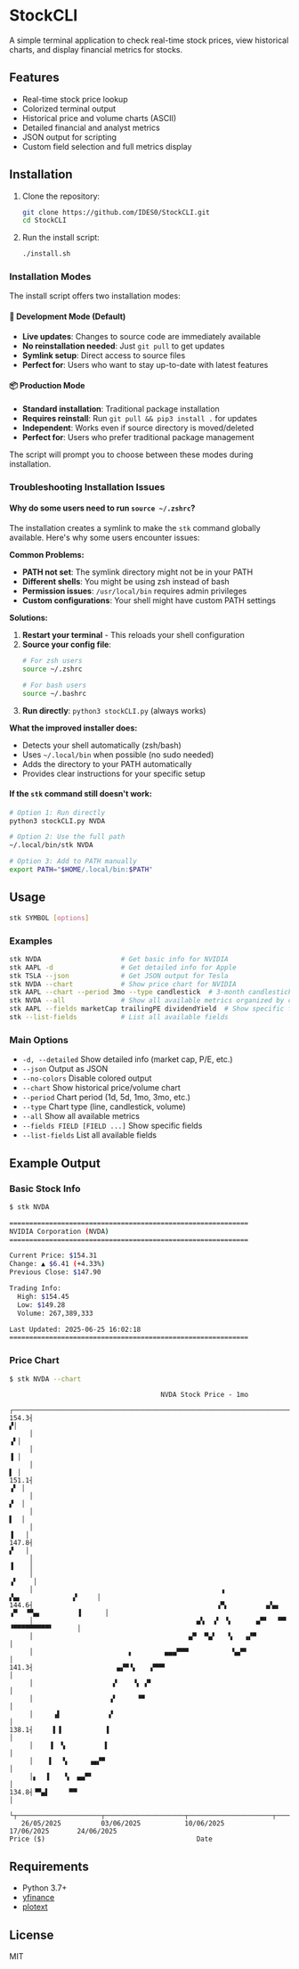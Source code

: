 # StockCLI

A simple terminal application to check real-time stock prices, view historical charts, and display financial metrics for stocks.

## Features
- Real-time stock price lookup
- Colorized terminal output
- Historical price and volume charts (ASCII)
- Detailed financial and analyst metrics
- JSON output for scripting
- Custom field selection and full metrics display

## Installation

1. Clone the repository:
   ```sh
   git clone https://github.com/IDES0/StockCLI.git
   cd StockCLI
   ```
2. Run the install script:
   ```sh
   ./install.sh
   ```

### Installation Modes

The install script offers two installation modes:

#### 🚀 Development Mode (Default)
- **Live updates**: Changes to source code are immediately available
- **No reinstallation needed**: Just `git pull` to get updates
- **Symlink setup**: Direct access to source files
- **Perfect for**: Users who want to stay up-to-date with latest features

#### 📦 Production Mode
- **Standard installation**: Traditional package installation
- **Requires reinstall**: Run `git pull && pip3 install .` for updates
- **Independent**: Works even if source directory is moved/deleted
- **Perfect for**: Users who prefer traditional package management

The script will prompt you to choose between these modes during installation.

### Troubleshooting Installation Issues

#### Why do some users need to run `source ~/.zshrc`?

The installation creates a symlink to make the `stk` command globally available. Here's why some users encounter issues:

**Common Problems:**
- **PATH not set**: The symlink directory might not be in your PATH
- **Different shells**: You might be using zsh instead of bash
- **Permission issues**: `/usr/local/bin` requires admin privileges
- **Custom configurations**: Your shell might have custom PATH settings

**Solutions:**
1. **Restart your terminal** - This reloads your shell configuration
2. **Source your config file**:
   ```bash
   # For zsh users
   source ~/.zshrc
   
   # For bash users  
   source ~/.bashrc
   ```
3. **Run directly**: `python3 stockCLI.py` (always works)

**What the improved installer does:**
- Detects your shell automatically (zsh/bash)
- Uses `~/.local/bin` when possible (no sudo needed)
- Adds the directory to your PATH automatically
- Provides clear instructions for your specific setup

#### If the `stk` command still doesn't work:

```bash
# Option 1: Run directly
python3 stockCLI.py NVDA

# Option 2: Use the full path
~/.local/bin/stk NVDA

# Option 3: Add to PATH manually
export PATH="$HOME/.local/bin:$PATH"
```

## Usage

```sh
stk SYMBOL [options]
```

### Examples
```sh
stk NVDA                    # Get basic info for NVIDIA
stk AAPL -d                 # Get detailed info for Apple
stk TSLA --json             # Get JSON output for Tesla
stk NVDA --chart            # Show price chart for NVIDIA
stk AAPL --chart --period 3mo --type candlestick  # 3-month candlestick chart
stk NVDA --all              # Show all available metrics organized by category
stk AAPL --fields marketCap trailingPE dividendYield  # Show specific fields
stk --list-fields           # List all available fields
```

### Main Options
- `-d, --detailed`         Show detailed info (market cap, P/E, etc.)
- `--json`                 Output as JSON
- `--no-colors`            Disable colored output
- `--chart`                Show historical price/volume chart
- `--period`               Chart period (1d, 5d, 1mo, 3mo, etc.)
- `--type`                 Chart type (line, candlestick, volume)
- `--all`                  Show all available metrics
- `--fields FIELD [FIELD ...]`  Show specific fields
- `--list-fields`          List all available fields

## Example Output

### Basic Stock Info
```sh
$ stk NVDA

============================================================
NVIDIA Corporation (NVDA)
============================================================

Current Price: $154.31
Change: ▲ $6.41 (+4.33%)
Previous Close: $147.90

Trading Info:
  High: $154.45
  Low: $149.28
  Volume: 267,389,333

Last Updated: 2025-06-25 16:02:18
============================================================
```

### Price Chart
```sh
$ stk NVDA --chart
```

```
                                      NVDA Stock Price - 1mo                                  
     ┌───────────────────────────────────────────────────────────────────────────────────────┐
154.3┤                                                                                      ▞│
     │                                                                                     ▗▘│
     │                                                                                     ▐ │
     │                                                                                     ▌ │
151.1┤                                                                                    ▗▘ │
     │                                                                                    ▞  │
     │                                                                                    ▌  │
     │                                                                                   ▐   │
147.8┤                                                                                   ▞   │
     │                                                                                  ▐    │
     │                                                                                 ▗▘    │
     │                                               ▗                 ▞▄▖             ▞     │
144.6┤                                              ▗▀▖         ▗▞▄▖ ▗▀  ▝▀▄▖         ▐      │
     │                                         ▄▚  ▗▘ ▝▖      ▄▀▘  ▝▀▘      ▝▀▀▀▀▀▀▀▀▀▘      │
     │                                       ▄▀  ▀▄▘   ▚   ▗▞▀                               │
     │                        ▖        ▄▄▄▀▀▀           ▚▄▀▘                                 │
141.3┤                     ▄▞▀▝▖   ▗▀▀▀                                                      │
     │                    ▞    ▝▖ ▞▘                                                         │
     │                   ▗▘     ▝▀                                                           │
     │     ▗▌            ▞                                                                   │
138.1┤     ▌▐           ▐                                                                    │
     │    ▐  ▚          ▌                                                                    │
     │    ▌  ▝▖     ▗▄▞▀                                                                     │
     │▖  ▐    ▚  ▄▄▀▘                                                                        │
134.8┤▝▀▄▌     ▀▀                                                                            │
     └┬─────────────────────┬────────────────────┬─────────────────────┬────────────────────┬┘
   26/05/2025          03/06/2025           10/06/2025            17/06/2025       24/06/2025 
Price ($)                                      Date                                           
```

## Requirements
- Python 3.7+
- [yfinance](https://pypi.org/project/yfinance/)
- [plotext](https://pypi.org/project/plotext/)

## License
MIT 
